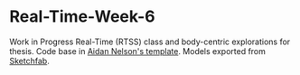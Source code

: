 # Real-Time-Week-6
Work in Progress Real-Time (RTSS) class and body-centric explorations for thesis. 
Code base in [Aidan Nelson's template](https://github.com/AidanNelson/threejs-webrtc).
Models exported from [Sketchfab](https://sketchfab.com/feed).
